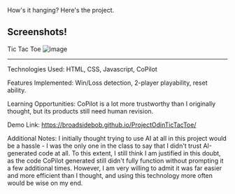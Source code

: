 How's it hanging? Here's the project.

Screenshots!
--------------------
Tic Tac Toe
![image](https://github.com/user-attachments/assets/2da21431-af25-4a84-8eb4-8ea663846c07)

------------------

Technologies Used: HTML, CSS, Javascript, CoPilot

Features Implemented: Win/Loss detection, 2-player playability, reset ability. 

Learning Opportunities: CoPilot is a lot more trustworthy than I originally thought, but its products still need human revision.

Demo Link: https://broadsidebob.github.io/ProjectOdinTicTacToe/

Additional Notes: I initially thought trying to use AI at all in this project would be a hassle - I was the only one in the class to say that I didn't trust AI-generated code at all. 
To this extent, I still think I am justified in this doubt, as the code CoPilot generated still didn't fully function without prompting it a few additional times. 
However, I am very willing to admit it was far easier and more efficient than I thought, and using this technology more often would be wise on my end.
